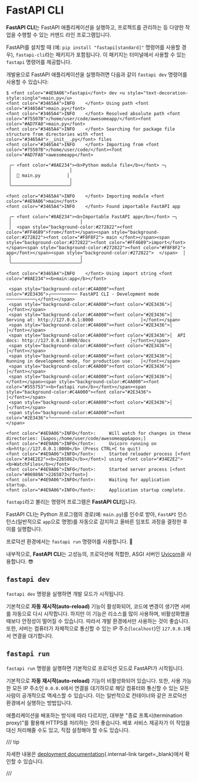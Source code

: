# FastAPI CLI

**FastAPI CLI**는 FastAPI 애플리케이션을 실행하고, 프로젝트를 관리하는 등 다양한 작업을 수행할 수 있는 커맨드 라인 프로그램입니다.

FastAPI를 설치할 때 (예: `pip install "fastapi[standard]"` 명령어를 사용할 경우), `fastapi-cli`라는 패키지가 포함됩니다. 이 패키지는 터미널에서 사용할 수 있는 `fastapi` 명령어를 제공합니다.

개발용으로 FastAPI 애플리케이션을 실행하려면 다음과 같이 `fastapi dev` 명령어를 사용할 수 있습니다:

<div class="termy">

```console
$ <font color="#4E9A06">fastapi</font> dev <u style="text-decoration-style:single">main.py</u>
<font color="#3465A4">INFO    </font> Using path <font color="#3465A4">main.py</font>
<font color="#3465A4">INFO    </font> Resolved absolute path <font color="#75507B">/home/user/code/awesomeapp/</font><font color="#AD7FA8">main.py</font>
<font color="#3465A4">INFO    </font> Searching for package file structure from directories with <font color="#3465A4">__init__.py</font> files
<font color="#3465A4">INFO    </font> Importing from <font color="#75507B">/home/user/code/</font><font color="#AD7FA8">awesomeapp</font>

 ╭─ <font color="#8AE234"><b>Python module file</b></font> ─╮
 │                      │
 │  🐍 main.py          │
 │                      │
 ╰──────────────────────╯

<font color="#3465A4">INFO    </font> Importing module <font color="#4E9A06">main</font>
<font color="#3465A4">INFO    </font> Found importable FastAPI app

 ╭─ <font color="#8AE234"><b>Importable FastAPI app</b></font> ─╮
 │                          │
 │  <span style="background-color:#272822"><font color="#FF4689">from</font></span><span style="background-color:#272822"><font color="#F8F8F2"> main </font></span><span style="background-color:#272822"><font color="#FF4689">import</font></span><span style="background-color:#272822"><font color="#F8F8F2"> app</font></span><span style="background-color:#272822">  </span>  │
 │                          │
 ╰──────────────────────────╯

<font color="#3465A4">INFO    </font> Using import string <font color="#8AE234"><b>main:app</b></font>

 <span style="background-color:#C4A000"><font color="#2E3436">╭────────── FastAPI CLI - Development mode ───────────╮</font></span>
 <span style="background-color:#C4A000"><font color="#2E3436">│                                                     │</font></span>
 <span style="background-color:#C4A000"><font color="#2E3436">│  Serving at: http://127.0.0.1:8000                  │</font></span>
 <span style="background-color:#C4A000"><font color="#2E3436">│                                                     │</font></span>
 <span style="background-color:#C4A000"><font color="#2E3436">│  API docs: http://127.0.0.1:8000/docs               │</font></span>
 <span style="background-color:#C4A000"><font color="#2E3436">│                                                     │</font></span>
 <span style="background-color:#C4A000"><font color="#2E3436">│  Running in development mode, for production use:   │</font></span>
 <span style="background-color:#C4A000"><font color="#2E3436">│                                                     │</font></span>
 <span style="background-color:#C4A000"><font color="#2E3436">│  </font></span><span style="background-color:#C4A000"><font color="#555753"><b>fastapi run</b></font></span><span style="background-color:#C4A000"><font color="#2E3436">                                        │</font></span>
 <span style="background-color:#C4A000"><font color="#2E3436">│                                                     │</font></span>
 <span style="background-color:#C4A000"><font color="#2E3436">╰─────────────────────────────────────────────────────╯</font></span>

<font color="#4E9A06">INFO</font>:     Will watch for changes in these directories: [&apos;/home/user/code/awesomeapp&apos;]
<font color="#4E9A06">INFO</font>:     Uvicorn running on <b>http://127.0.0.1:8000</b> (Press CTRL+C to quit)
<font color="#4E9A06">INFO</font>:     Started reloader process [<font color="#34E2E2"><b>2265862</b></font>] using <font color="#34E2E2"><b>WatchFiles</b></font>
<font color="#4E9A06">INFO</font>:     Started server process [<font color="#06989A">2265873</font>]
<font color="#4E9A06">INFO</font>:     Waiting for application startup.
<font color="#4E9A06">INFO</font>:     Application startup complete.
```

</div>

`fastapi`라고 불리는 명령어 프로그램은 **FastAPI CLI**입니다.

FastAPI CLI는 Python 프로그램의 경로(예: `main.py`)를 인수로 받아, `FastAPI` 인스턴스(일반적으로 `app`으로 명명)를 자동으로 감지하고 올바른 임포트 과정을 결정한 후 이를 실행합니다.

프로덕션 환경에서는 `fastapi run` 명령어를 사용합니다. 🚀

내부적으로, **FastAPI CLI**는 고성능의, 프로덕션에 적합한, ASGI 서버인 <a href="https://www.uvicorn.org" class="external-link" target="_blank">Uvicorn</a>을 사용합니다. 😎

## `fastapi dev`

`fastapi dev` 명령을 실행하면 개발 모드가 시작됩니다.

기본적으로 **자동 재시작(auto-reload)** 기능이 활성화되어, 코드에 변경이 생기면 서버를 자동으로 다시 시작합니다. 하지만 이 기능은 리소스를 많이 사용하며, 비활성화했을 때보다 안정성이 떨어질 수 있습니다. 따라서 개발 환경에서만 사용하는 것이 좋습니다. 또한, 서버는 컴퓨터가 자체적으로 통신할 수 있는 IP 주소(`localhost`)인 `127.0.0.1`에서 연결을 대기합니다.

## `fastapi run`

`fastapi run` 명령을 실행하면 기본적으로 프로덕션 모드로 FastAPI가 시작됩니다.

기본적으로 **자동 재시작(auto-reload)** 기능이 비활성화되어 있습니다. 또한, 사용 가능한 모든 IP 주소인 `0.0.0.0`에서 연결을 대기하므로 해당 컴퓨터와 통신할 수 있는 모든 사람이 공개적으로 액세스할 수 있습니다. 이는 일반적으로 컨테이너와 같은 프로덕션 환경에서 실행하는 방법입니다.

애플리케이션을 배포하는 방식에 따라 다르지만, 대부분 "종료 프록시(termination proxy)"를 활용해 HTTPS를 처리하는 것이 좋습니다. 배포 서비스 제공자가 이 작업을 대신 처리해줄 수도 있고, 직접 설정해야 할 수도 있습니다.

/// tip

자세한 내용은 [deployment documentation](deployment/index.md){.internal-link target=\_blank}에서 확인할 수 있습니다.

///
